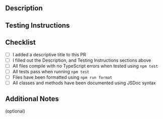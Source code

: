 ## Description

## Testing Instructions

## Checklist

- [ ] I added a descriptive title to this PR
- [ ] I filled out the Description, and Testing Instructions sections above
- [ ] All files compile with no TypeScript errors when tested using `npm test`
- [ ] All tests pass when running `npm test`
- [ ] Files have been formatted using `npm run format`
- [ ] All classes and methods have been documented using JSDoc syntax

## Additional Notes

(optional)
